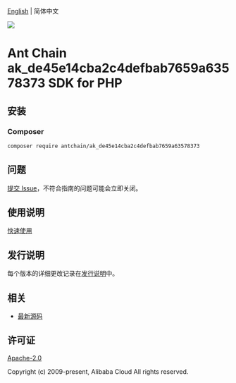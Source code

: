 [English](README.md) | 简体中文

![](https://aliyunsdk-pages.alicdn.com/icons/AlibabaCloud.svg)

# Ant Chain ak_de45e14cba2c4defbab7659a63578373 SDK for PHP

## 安装

### Composer

```bash
composer require antchain/ak_de45e14cba2c4defbab7659a63578373
```

## 问题

[提交 Issue](https://github.com/alipay/antchain-openapi-prod-sdk/issues/new)，不符合指南的问题可能会立即关闭。

## 使用说明

[快速使用](https://github.com/alipay/antchain-openapi-prod-sdk)

## 发行说明

每个版本的详细更改记录在[发行说明](./ChangeLog.txt)中。

## 相关

* [最新源码](https://github.com/antchain-openapi-sdk-php)

## 许可证

[Apache-2.0](http://www.apache.org/licenses/LICENSE-2.0)

Copyright (c) 2009-present, Alibaba Cloud All rights reserved.
